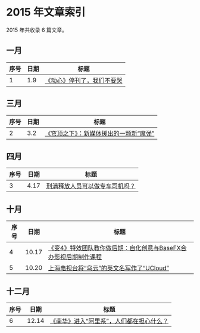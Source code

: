# 2015 年文章索引

2015 年共收录 6 篇文章。

## 一月

| 序号 | 日期 | 标题                                     |
| ---- | ---- | ---------------------------------------- |
| 1    | 1.9  | [《动心》停刊了，我们不要哭](/2015/0109) |

## 三月

| 序号 | 日期 | 标题                                                 |
| ---- | ---- | ---------------------------------------------------- |
| 2    | 3.2  | [《穹顶之下》：新媒体掷出的一颗新“魔弹”](/2015/0302) |

## 四月

| 序号 | 日期 | 标题                                         |
| ---- | ---- | -------------------------------------------- |
| 3    | 4.17 | [刑满释放人员可以做专车司机吗？](/2015/0417) |

## 十月

| 序号 | 日期  | 标题                                                         |
| ---- | ----- | ------------------------------------------------------------ |
| 4    | 10.17 | [《变4》特效团队教你做后期：自化创意与BaseFX合办影视后期制作课程](/2015/1017) |
| 5    | 10.20 | [上海电视台将“乌云”的英文名写作了“UCloud”](/2015/1020)       |

## 十二月

| 序号 | 日期  | 标题                                                   |
| ---- | ----- | ------------------------------------------------------ |
| 6    | 12.14 | [《南华》进入“阿里系”，人们都在担心什么？](/2015/1214) |
